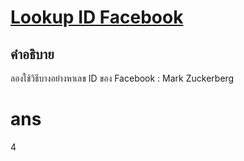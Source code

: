 # [Lookup ID Facebook](https://dev98.ml/lab/face-book)

## คำอธิบาย
ลองใช้วิธีบางอย่างหาเลข ID ของ Facebook : Mark Zuckerberg

# ans
4
